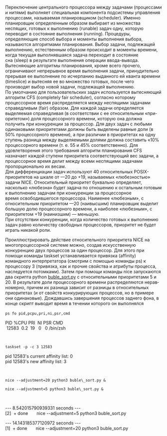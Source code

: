 Переключение центрального процессора между задачами (процессами и нитями) выполняет специальная компонента подсистемы управления процессами, называе­мая планировщиком (scheduler). Именно планировщик определенным образом выбирает из множества неспящих, готовых к выполнению (runable) задач одну, которую переводит в состояние выполнения (running). Процедуры, определяющие способ выбора и моменты выполнения выбора, называются алгоритмами планиро­вания. Выбор задачи, подлежащей выполнению, естественным образом происходит в моменты времени, когда текущая выполнявшаяся задача переходит в состояние  
сна (sleep) в результате выполнения операции ввода-вывода. Вытесняющие алго­ритмы планирования, кроме всего прочего, ограничивают непрерывное время вы­полнения задачи, принудительно прерывая ее выполнение по исчерпанию выданно­го ей кванта времени (timeslice) и вытесняя ее во множество готовых, после чего  
производят выбор новой задачи, подлежащей выполнению.  
По умолчанию для пользовательских задач используется вытесняющий алгоритм CFS (completely fair scheduler), согласно которому процессорное время распределя­ется между неспящими задачами справедливым (fair) образом. Для каждой задачи определяется выделяемая справедливая (в соответствии с ее относительным «при­оритетом») доля процессорного времени, которую она должна получить при конку­ренции за процессор. Для двух задач с любыми одинаковыми приоритетами долж­ны быть выделены равные доли (в 50% процессорного времени), а при различии в приоритетах на одну ступень разница между выделяемыми долями должна составить «10% процессорного времени (т. е. 55 и 45% соответственно). Для удовлетворения этого требования алгоритм планирования CFS назначает каждой ступени приоритета соответствующий вес задачи, а процессорное время делит ме­жду всеми неспящими задачами пропорционально их весам.  
Для дифференциации задач используют 40 относительных POSIX-приоритетов на шкале от —20 до +19, называемых «любезностью» задачи NICE. Относительный приоритет буквально определяет, насколько «любезна» будет задача по отношению к остальным готовым к выполнению задачам при конкуренции за процессорное  
время освободившегося процессора. Наименее «любезным», с относительным при­оритетом —20 (наивысшим) планировщик выделит большую долю процессорного времени, а наиболее «любезным», с приоритетом +19 (наинизшим) — меньшую.  
При отсутствии конкуренции, когда количество готовых к выполнению задач равно количеству свободных процессоров, приоритет не будет играть никакой роли.


Проиллюстрировать действие относительного приоритета NICE на многопроцессор­ной системе можно, создав искусственную конкуренцию двух процессов за один процессор. Для этого при помощи команды taskset устанавливается привязка (affinity) командного интерпретатора (смотрим с помощью команды ps) к процессору 3 (привязка, как и прочие свойства и атрибуты процесса, наследуется потомками). Затем при по­мощи команды nice запускаются два скрипта python [buble\_sort.py](../files/buble_sort.py "buble_sort.py") с относительными приоритетами 5 и 20. В результате доли процессорного времени распределяются нерав­номерно, причем их разница зависит от разницы в относительных приоритетах (и от свойств конкурирующих процессов, но в примере они одинаковые). Дождав­шись завершения процессов заднего фона, в конце скрипт выводит время в течении которого он выполнялся


`ps fo pid,pcpu,pri,ni,psr,cmd` 

PID %CPU PRI  NI PSR CMD   
 12583  0.2  19   0   0 /bin/zsh


 


`taskset -p -c 3 12583`


pid 12583's current affinity list: 0   
pid 12583's new affinity list: 3


 


`nice --adjustment=20 python3 buble\_sort.py &`


`nice --adjustment=5 python3 buble\_sort.py &`


 


--- 8.542015790939331 seconds ---  
[2]  + done       nice --adjustment=5 python3 buble\_sort.py  



--- 14.143185377120972 seconds ---  
[1]  + done       nice --adjustment=20 python3 buble\_sort.py  
  



